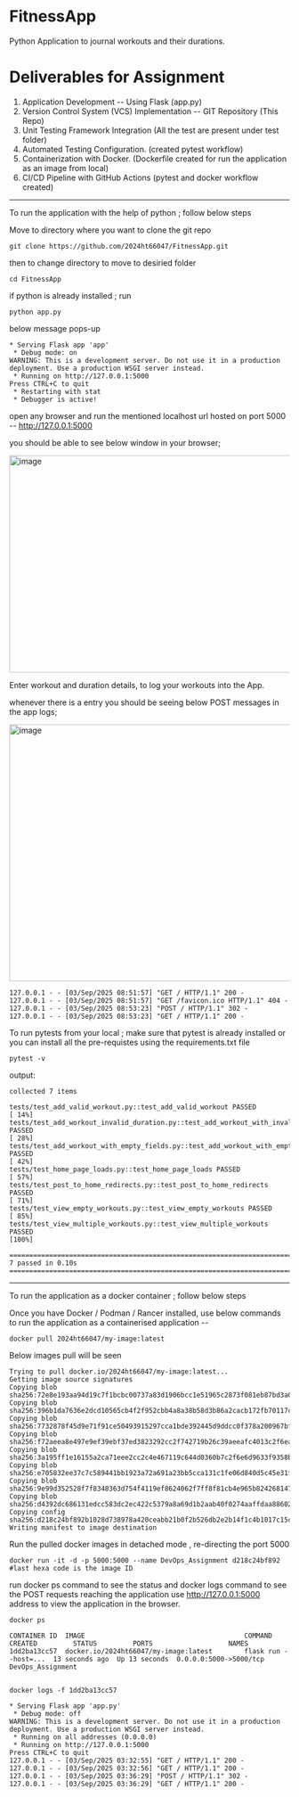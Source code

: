 # FitnessApp
Python Application to journal workouts and their durations.

# Deliverables for Assignment
 
1.	Application Development -- Using Flask (app.py) 
2.	Version Control System (VCS) Implementation -- GIT Repository (This Repo) 
3.	Unit Testing Framework Integration (All the test are present under test folder) 
4.	Automated Testing Configuration. (created pytest workflow)
5.	Containerization with Docker. (Dockerfile created for run the application as an image from local)
6.	CI/CD Pipeline with GitHub Actions (pytest and docker workflow created)

----------------
To run the application with the help of python ; follow below steps

Move to directory where you want to clone the git repo 
```
git clone https://github.com/2024ht66047/FitnessApp.git
```
then to change directory to move to desiried folder
```
cd FitnessApp
```
if python is already installed ; run
```
python app.py 
```
below message pops-up 
```
* Serving Flask app 'app'
 * Debug mode: on
WARNING: This is a development server. Do not use it in a production deployment. Use a production WSGI server instead.
 * Running on http://127.0.0.1:5000
Press CTRL+C to quit
 * Restarting with stat
 * Debugger is active!
```
open any browser and run the mentioned localhost url hosted on port 5000 -- http://127.0.0.1:5000

you should be able to see below window in your browser;

<img width="668" height="390" alt="image" src="https://github.com/user-attachments/assets/9fbbbe1d-db85-4058-88bc-6e3a8feee549" />

Enter workout and duration details, to log your workouts into the App. 

whenever there is a entry you should be seeing below POST messages in the app logs;

<img width="657" height="461" alt="image" src="https://github.com/user-attachments/assets/d2d1e081-ffa6-4b21-9ea5-31cbc7e6643b" />


```
127.0.0.1 - - [03/Sep/2025 08:51:57] "GET / HTTP/1.1" 200 -
127.0.0.1 - - [03/Sep/2025 08:51:57] "GET /favicon.ico HTTP/1.1" 404 -
127.0.0.1 - - [03/Sep/2025 08:53:23] "POST / HTTP/1.1" 302 -
127.0.0.1 - - [03/Sep/2025 08:53:23] "GET / HTTP/1.1" 200 -
```

To run pytests from your local ; make sure that pytest is already installed or you can install all the pre-requistes using the requirements.txt file 

```
pytest -v
```

output:
```
collected 7 items

tests/test_add_valid_workout.py::test_add_valid_workout PASSED                                                                                                      [ 14%]
tests/test_add_workout_invalid_duration.py::test_add_workout_with_invalid_duration PASSED                                                                           [ 28%]
tests/test_add_workout_with_empty_fields.py::test_add_workout_with_empty_fields PASSED                                                                              [ 42%]
tests/test_home_page_loads.py::test_home_page_loads PASSED                                                                                                          [ 57%]
tests/test_post_to_home_redirects.py::test_post_to_home_redirects PASSED                                                                                            [ 71%]
tests/test_view_empty_workouts.py::test_view_empty_workouts PASSED                                                                                                  [ 85%]
tests/test_view_multiple_workouts.py::test_view_multiple_workouts PASSED                                                                                            [100%]

============================================================================ 7 passed in 0.10s ============================================================================
```
----------

To run the application as a docker container ; follow below steps

Once you have Docker / Podman / Rancer installed,  use below commands to run the application as a containerised application  --

```
docker pull 2024ht66047/my-image:latest
```
Below images pull will be seen 
```
Trying to pull docker.io/2024ht66047/my-image:latest...
Getting image source signatures
Copying blob sha256:72e8e193aa94d19c7f1bcbc00737a83d1906bcc1e51965c2873f081eb87bd3a0
Copying blob sha256:396b1da7636e2dcd10565cb4f2f952cbb4a8a38b58d3b86a2cacb172fb70117c
Copying blob sha256:7732878f45d9e71f91ce50493915297cca1bde392445d9ddcc0f378a200967bf
Copying blob sha256:f72aeea8e497e9ef39ebf37ed3823292cc2f742719b26c39aeeafc4013c2f6ea
Copying blob sha256:3a195ff1e16155a2ca71eee2cc2c4e467119c644d0360b7c2f6e6d9633f9358b
Copying blob sha256:e705832ee37c7c589441bb1923a72a691a23bb5cca131c1fe06d840d5c45e31f
Copying blob sha256:9e99d352528f7f8348363d754f4119ef8624062f7ff8f81cb4e965b824268147
Copying blob sha256:d4392dc686131edcc583dc2ec422c5379a8a69d1b2aab40f0274aaffdaa88602
Copying config sha256:d218c24bf892b1028d738978a420ceabb21b0f2b526db2e2b14f1c4b1017c15c
Writing manifest to image destination
```
Run the pulled docker images in detached mode , re-directing the port 5000

```
docker run -it -d -p 5000:5000 --name DevOps_Assignment d218c24bf892  #last hexa code is the image ID
```
run docker ps command to see the status and docker logs command to see the POST requests reaching the application
use http://127.0.0.1:5000 address to view the application in the browser.

```
docker ps

CONTAINER ID  IMAGE                                        COMMAND               CREATED         STATUS         PORTS                   NAMES
1dd2ba13cc57  docker.io/2024ht66047/my-image:latest        flask run --host=...  13 seconds ago  Up 13 seconds  0.0.0.0:5000->5000/tcp  DevOps_Assignment


docker logs -f 1dd2ba13cc57

* Serving Flask app 'app.py'
 * Debug mode: off
WARNING: This is a development server. Do not use it in a production deployment. Use a production WSGI server instead.
 * Running on all addresses (0.0.0.0)
 * Running on http://127.0.0.1:5000
Press CTRL+C to quit
127.0.0.1 - - [03/Sep/2025 03:32:55] "GET / HTTP/1.1" 200 -
127.0.0.1 - - [03/Sep/2025 03:32:56] "GET / HTTP/1.1" 200 -
127.0.0.1 - - [03/Sep/2025 03:36:29] "POST / HTTP/1.1" 302 -
127.0.0.1 - - [03/Sep/2025 03:36:29] "GET / HTTP/1.1" 200 -
```



